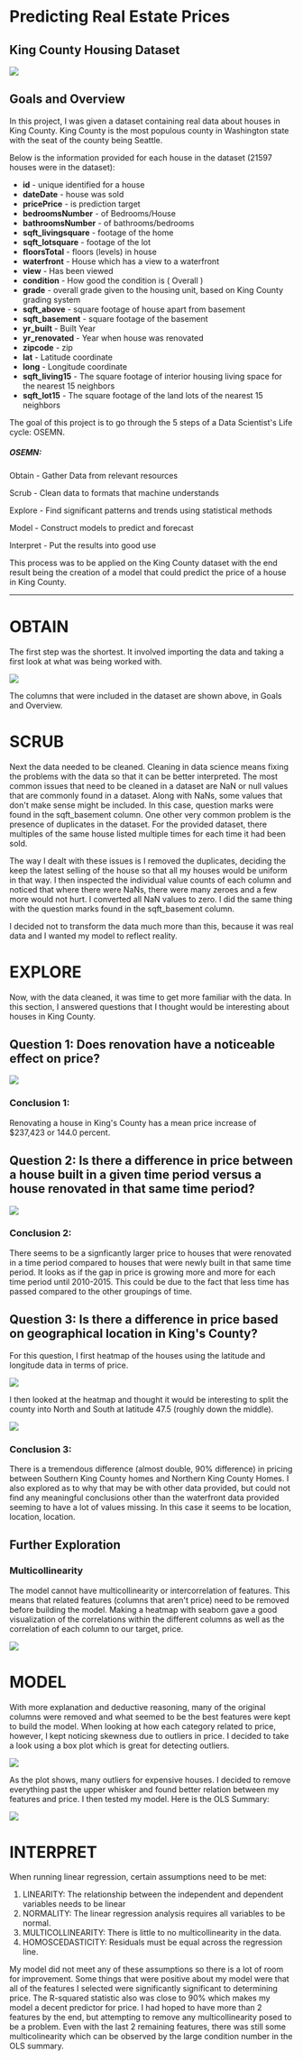 # Predicting Real Estate Prices
## King County Housing Dataset

![](images/neighborhood.jpg)


## Goals and Overview

In this project, I was given a dataset containing real data about houses in King County. King County is the most populous county in Washington state with the seat of the county being Seattle.

Below is the information provided for each house in the dataset (21597 houses were in the dataset):

* **id** - unique identified for a house
* **dateDate** - house was sold
* **pricePrice** -  is prediction target
* **bedroomsNumber** -  of Bedrooms/House
* **bathroomsNumber** -  of bathrooms/bedrooms
* **sqft_livingsquare** -  footage of the home
* **sqft_lotsquare** -  footage of the lot
* **floorsTotal** -  floors (levels) in house
* **waterfront** - House which has a view to a waterfront
* **view** - Has been viewed
* **condition** - How good the condition is ( Overall )
* **grade** - overall grade given to the housing unit, based on King County grading system
* **sqft_above** - square footage of house apart from basement
* **sqft_basement** - square footage of the basement
* **yr_built** - Built Year
* **yr_renovated** - Year when house was renovated
* **zipcode** - zip
* **lat** - Latitude coordinate
* **long** - Longitude coordinate
* **sqft_living15** - The square footage of interior housing living space for the nearest 15 neighbors
* **sqft_lot15** - The square footage of the land lots of the nearest 15 neighbors

The goal of this project is to go through the 5 steps of a Data Scientist's Life cycle: OSEMN.

##### OSEMN:


Obtain - Gather Data from relevant resources 

Scrub - Clean data to formats that machine understands

Explore - Find significant patterns and trends using statistical methods

Model - Construct models to predict and forecast

Interpret - Put the results into good use

This process was to be applied on the King County dataset with the end result being the creation of a model that could predict the price of a house in King County.

------

# OBTAIN

The first step was the shortest. It involved importing the data and taking a first look at what was being worked with.

![](images/firstlook.JPG)

The columns that were included in the dataset are shown above, in Goals and Overview.

# SCRUB

Next the data needed to be cleaned. Cleaning in data science means fixing the problems with the data so that it can be better interpreted. The most common issues that need to be cleaned in a dataset are NaN or null values that are commonly found in a dataset. Along with NaNs, some values that don't make sense might be included. In this case, question marks were found in the sqft_basement column. One other very common problem is the presence of duplicates in the dataset. For the provided dataset, there multiples of the same house listed multiple times for each time it had been sold.

The way I dealt with these issues is I removed the duplicates, deciding the keep the latest selling of the house so that all my houses would be uniform in that way. I then inspected the individual value counts of each column and noticed that where there were NaNs, there were many zeroes and a few more would not hurt. I converted all NaN values to zero. I did the same thing with the question marks found in the sqft_basement column. 

I decided not to transform the data much more than this, because it was real data and I wanted my model to reflect reality.

# EXPLORE

Now, with the data cleaned, it was time to get more familiar with the data. In this section, I answered questions that I thought would be interesting about houses in King County.

## Question 1: Does renovation have a noticeable effect on price?

![](images/renovation.JPG)

### Conclusion 1:

Renovating a house in King's County has a mean price increase of $237,423 or 144.0 percent.

## Question 2: Is there a difference in price between a house built in a given time period versus a house renovated in that same time period?

![](images/renvbuilt.JPG)

### Conclusion 2:

There seems to be a signficantly larger price to houses that were renovated in a time period compared to houses that were newly built in that same time period. It looks as if the gap in price is growing more and more for each time period until 2010-2015. This could be due to the fact that less time has passed compared to the other groupings of time.

## Question 3: Is there a difference in price based on geographical location in King's County?

For this question, I first heatmap of the houses using the latitude and longitude data in terms of price.

![](images/king.JPG)

I then looked at the heatmap and thought it would be interesting to split the county into North and South at latitude 47.5 (roughly down the middle).

![](images/northvsouth.JPG)

### Conclusion 3:

There is a tremendous difference (almost double, 90% difference) in pricing between Southern King County homes and Northern King County Homes. I also explored as to why that may be with other data provided, but could not find any meaningful conclusions other than the waterfront data provided seeming to have a lot of values missing. In this case it seems to be location, location, location.

## Further Exploration

### Multicollinearity

The model cannot have multicollinearity or intercorrelation of features. This means that related features (columns that aren't price) need to be removed before building the model. Making a heatmap with seaborn gave a good visualization of the correlations within the different columns as well as the correlation of each column to our target, price.

![](images/heatmap.JPG)

# MODEL

With more explanation and deductive reasoning, many of the original columns were removed and what seemed to be the best features were kept to build the model. When looking at how each category related to price, however, I kept noticing skewness due to outliers in price. I decided to take a look using a box plot which is great for detecting outliers.

![](images/priceoutliers.JPG)

As the plot shows, many outliers for expensive houses. I decided to remove everything past the upper whisker and found better relation between my features and price. I then tested my model. Here is the OLS Summary:

![](images/ols.JPG)


# INTERPRET

When running linear regression, certain assumptions need to be met:

1. LINEARITY: The relationship between the independent and dependent variables needs to be linear
2. NORMALITY: The linear regression analysis requires all variables to be normal.
3. MULTICOLLINEARITY: There is little to no multicollinearity in the data.
4. HOMOSCEDASTICITY: Residuals must be equal across the regression line.

My model did not meet any of these assumptions so there is a lot of room for improvement. Some things that were positive about my model were that all of the features I selected were significantly significant to determining price. The R-squared statistic also was close to 90% which makes my model a decent predictor for price. I had hoped to have more than 2 features by the end, but attempting to remove any multicollinearity posed to be a problem. Even with the last 2 remaining features, there was still some multicolinearity which can be observed by the large condition number in the OLS summary.